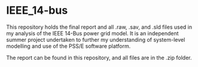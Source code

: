 # IEEE_14-bus
This repository holds the final report and all .raw, .sav, and .sld files used in my analysis of the IEEE 14-Bus power grid model. It is an independent summer project undertaken to further my understanding of system-level modelling and use of the PSS/E software platform.

The report can be found in this repository, and all files are in the .zip folder.
